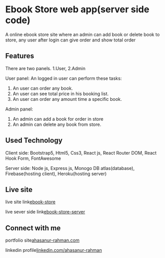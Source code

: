 
# Ebook Store web app(server side code)

A online ebook store site where an admin can add book or delete book to store, any user after login can give order and show total order

## Features

There are two panels. 1.User, 2.Admin 

User panel:
An logged in user can perform these tasks:
1. An user can order any book.
2. An user can see total price in his booking list.
3. An user can order any amount time a specific book.

Admin panel:
1. An admin can add a book for order in store
2. An admin can delete any book from store.


## Used Technology

Client side: Bootstrap5, Html5, Css3, React js, React Router DOM, React Hook Form, FontAwesome

Server side: Node js, Express js, Monogo DB atlas(database), Firebase(hosting client), Heroku(hosting server)

## Live site 

live site link[ebook-store](https://book-store-1b689.firebaseapp.com/)

live sever side link[ebook-store-server](https://thawing-ridge-35915.herokuapp.com/)

## Connect with me
portfolio site[ahasanur-rahman.com](https://ahasanur-rahman.web.app/)

linkedin profile[linkedin.com/ahasanur-rahman](https://www.linkedin.com/in/ahasanur-rahman-a10925202/)